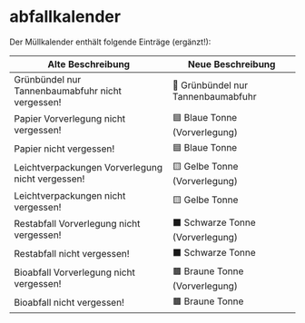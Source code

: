 # abfallkalender

Der Müllkalender enthält folgende Einträge (ergänzt!):

| Alte Beschreibung                                | Neue Beschreibung                                   | 
|--------------------------------------------------|-----------------------------------------------------|
| Grünbündel nur Tannenbaumabfuhr nicht vergessen! | 🌲 Grünbündel nur Tannenbaumabfuhr                  |
| Papier Vorverlegung nicht vergessen!             | 🟦 Blaue Tonne (Vorverlegung)                       |
| Papier nicht vergessen!                          | 🟦 Blaue Tonne                                      |
| Leichtverpackungen Vorverlegung nicht vergessen! | 🟨 Gelbe Tonne (Vorverlegung)                       |
| Leichtverpackungen nicht vergessen!              | 🟨 Gelbe Tonne                                      |
| Restabfall Vorverlegung nicht vergessen!         | ⬛ Schwarze Tonne (Vorverlegung)                    |
| Restabfall nicht vergessen!                      | ⬛ Schwarze Tonne                                   |
| Bioabfall Vorverlegung nicht vergessen!          | 🟫 Braune Tonne (Vorverlegung)                      |
| Bioabfall nicht vergessen!                       | 🟫 Braune Tonne                                     |
